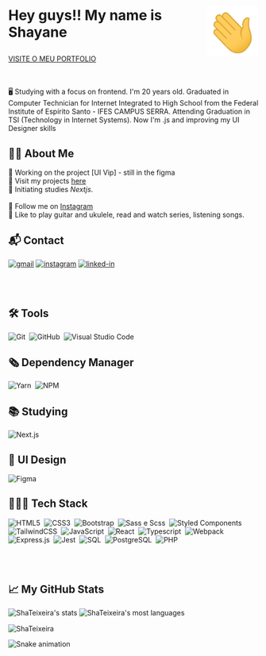 <h1 align="left">
  <img align="right" src="https://raw.githubusercontent.com/ABSphreak/ABSphreak/master/gifs/Hi.gif" height="100px">
  <p> Hey guys!! My name is Shayane </p>
</h1>
<a href="https://portfolio-react-oficial.vercel.app/">VISITE O MEU PORTFOLIO</a>

<br/>
<br/>
<br/>

<p align="left"> 
  🖥️ Studying with a focus on frontend. I'm 20 years old. Graduated in Computer Technician for Internet Integrated to High School from the Federal Institute of Espírito Santo - IFES CAMPUS SERRA. Attending Graduation in TSI (Technology in Internet Systems). Now I'm .js and improving my UI Designer skills
</p>

## 👩🏻 About Me
  🔸 Working on the project [UI Vip] - still in the figma
  <br />
  🔸 Visit my projects [here](https://github.com/ShaTeixeira?tab=repositories)
  <br />
  🔸 Initiating studies *Nextjs*.
  <br />  
  🔸 Follow me on [Instagram](https://www.instagram.com/byte__dev/)
  <br />
  🔸 Like to play guitar and ukulele, read and watch series, listening songs.
<br>

## 📬 Contact

[![gmail](https://img.shields.io/badge/Gmail-D14836?style=for-the-badge&logo=Gmail&logoColor=white)](mailto:mailto:shayaneteixeira@gmail.com)
[![instagram](https://img.shields.io/badge/Instagram-E4405F?style=for-the-badge&logo=instagram&logoColor=white)](https://www.instagram.com/shay_teixeir02/)
[![linked-in](https://img.shields.io/badge/Linkedin-0077B5?style=for-the-badge&logo=LinkedIn&logoColor=white)](https://www.linkedin.com/in/shayane-teixeira-4520b2196/)

<br>
<br>

## 🛠 Tools
![Git](https://img.shields.io/badge/-Git-05122A?style=for-the-badge&logo=GIT&logoColor=git)&nbsp;
![GitHub](https://img.shields.io/badge/-GitHub-05122A?style=for-the-badge&logo=GITHUB&logoColor=github)&nbsp;
![Visual Studio Code](https://img.shields.io/badge/-Visual%20Studio%20Code-05122A?style=for-the-badge&logo=Visual-Studio-Code&logoColor=vscode)&nbsp;

## 🗞️ Dependency Manager
![Yarn](https://img.shields.io/badge/-Yarn-05122A?style=for-the-badge&logo=Yarn&logoColor=Yarn)&nbsp;
![NPM](https://img.shields.io/badge/-NPM-05122A?style=for-the-badge&logo=NPM&logoColor=NPM)&nbsp;

## 📚 Studying
![Next.js](https://img.shields.io/badge/Next.js-05122A?style=for-the-badge&logo=Next.js&logoColor=Next.jsS)&nbsp;

## 🎨 UI Design

![Figma](https://img.shields.io/badge/-Figma-05122A?style=for-the-badge&logo=Figma&logoColor=Figma)&nbsp;

## 👩🏻‍💻 Tech Stack

![HTML5](https://img.shields.io/badge/-HTML-05122A?style=for-the-badge&logo=HTML5&logoColor=html)&nbsp;
![CSS3](https://img.shields.io/badge/-CSS-05122A?style=for-the-badge&logo=CSS3&logoColor=css)&nbsp;
![Bootstrap](https://img.shields.io/badge/-Bootstrap-05122A?style=for-the-badge&logo=Bootstrap&logoColor=Bootstrap)&nbsp;
![Sass e Scss](https://img.shields.io/badge/-Sass-05122A?style=for-the-badge&logo=Sass&logoColor=Sass)&nbsp;
![Styled Components](https://img.shields.io/badge/-styledcomponents-05122A?style=for-the-badge&logo=styledcomponents&logoColor=styledcomponents)&nbsp;
![TailwindCSS](https://img.shields.io/badge/-TailwindCSS-05122A?style=for-the-badge&logo=TailwindCSS&logoColor=TailwindCSS)&nbsp;
![JavaScript](https://img.shields.io/badge/-JavaScript-05122A?style=for-the-badge&logo=JAVASCRIPT&logoColor=javascript)&nbsp;
![React](https://img.shields.io/badge/React-05122A?style=for-the-badge&logo=React&logoColor=React)&nbsp;
![Typescript](https://img.shields.io/badge/-Typescript-05122A?style=for-the-badge&logo=Typescript&logoColor=Typescript)&nbsp;
![Webpack](https://img.shields.io/badge/-Webpack-05122A?style=for-the-badge&logo=Webpack&logoColor=Webpack)&nbsp;
![Express.js](https://img.shields.io/badge/-Express-05122A?style=for-the-badge&logo=Express&logoColor=Express)&nbsp;
![Jest](https://img.shields.io/badge/-Jest-05122A?style=for-the-badge&logo=Jest&logoColor=Jest)&nbsp;
![SQL](https://img.shields.io/badge/-SQL-05122A?style=for-the-badge&logo=mySQL&logoColor=SQL)&nbsp;
![PostgreSQL](https://img.shields.io/badge/-PostgreSQL-05122A?style=for-the-badge&logo=PostgreSQL&logoColor=PostgreSQL)&nbsp;
![PHP](https://img.shields.io/badge/-PHP-05122A?style=for-the-badge&logo=PHP&logoColor=PHP)&nbsp;

<!--![Swagger](https://img.shields.io/badge/-Swagger-05122A?style=for-the-badge&logo=Swagger&logoColor=Swagger)&nbsp;
![Mocha](https://img.shields.io/badge/-Mocha-05122A?style=for-the-badge&logo=Mocha&logoColor=Mocha)&nbsp;
![Docker](https://img.shields.io/badge/-Docker-05122A?style=for-the-badge&logo=Docker&logoColor=Docker)&nbsp;
![Java Básico](https://img.shields.io/badge/-Java-D14836?style=for-the-badge&logo=Java&logoColor=Java)&nbsp;
![C# Básico](https://img.shields.io/badge/C%23-239120?style=for-the-badge&logo=c-sharp&logoColor=white)&nbsp;
![Node.js](https://img.shields.io/badge/node.js-05122A?style=for-the-badge&logo=node.js&logoColor=node.js)&nbsp;-->

<br>
<br>

## 📈 My GitHub Stats

<img width="500em" src="https://github-readme-stats.vercel.app/api?username=ShaTeixeira&show_icons=true&theme=tokyonight" alt="ShaTeixeira's stats"/>
<img width="500em" src="https://github-readme-stats.vercel.app/api/top-langs/?username=ShaTeixeira&layout=compact&theme=tokyonight" alt="ShaTeixeira's most languages"/>
<p><img align="center" src="https://github-readme-streak-stats.herokuapp.com/?user=ShaTeixeira&theme=tokyonight" alt="ShaTeixeira" /></p>

![Snake animation](https://github.com/shateixeira/shateixeira/blob/output/github-contribution-grid-snake.svg)&nbsp;
